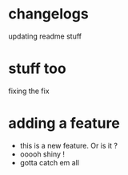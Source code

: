 # changelogs

updating readme
stuff

# stuff too

fixing the fix

# adding a feature

* this is a new feature. Or is it ?
* ooooh shiny !
* gotta catch em all
